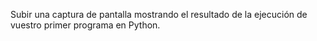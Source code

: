 Subir una captura de pantalla mostrando el resultado de la ejecución de vuestro primer programa en Python.
